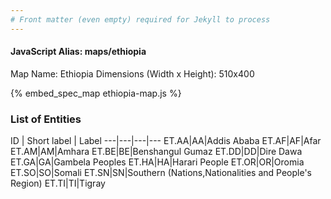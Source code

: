 ```yaml
---
# Front matter (even empty) required for Jekyll to process
---
```


#### JavaScript Alias: maps/ethiopia

Map Name: Ethiopia
Dimensions (Width x Height): 510x400



{% embed_spec_map ethiopia-map.js %}

### List of Entities

ID | Short label | Label
---|---|---|---
ET.AA|AA|Addis Ababa
ET.AF|AF|Afar
ET.AM|AM|Amhara
ET.BE|BE|Benshangul Gumaz
ET.DD|DD|Dire Dawa
ET.GA|GA|Gambela Peoples
ET.HA|HA|Harari People
ET.OR|OR|Oromia
ET.SO|SO|Somali
ET.SN|SN|Southern (Nations,Nationalities and People's Region)
ET.TI|TI|Tigray

